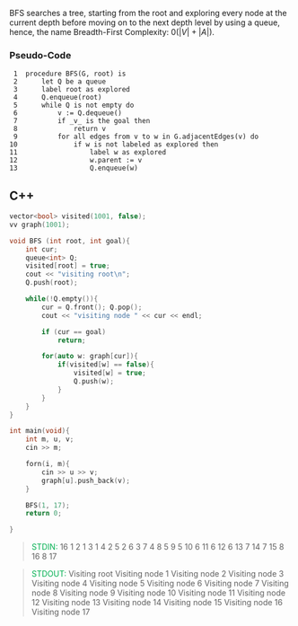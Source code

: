 BFS searches a tree, starting from the root and exploring every node at the current depth before moving on to the next depth level by using a queue, hence, the name Breadth-First
Complexity: $0(|V| + |A|)$. 


### Pseudo-Code
```
 1  procedure BFS(G, root) is
 2      let Q be a queue
 3      label root as explored
 4      Q.enqueue(root)
 5      while Q is not empty do
 6          v := Q.dequeue()
 7          if _v_ is the goal then
 8              return v
 9          for all edges from v to w in G.adjacentEdges(v) do
10              if w is not labeled as explored then
11                  label w as explored
12                  w.parent := v
13                  Q.enqueue(w)
```


## C++
```c++
vector<bool> visited(1001, false);
vv graph(1001);

void BFS (int root, int goal){
    int cur;
    queue<int> Q;
    visited[root] = true;
    cout << "visiting root\n";
    Q.push(root);

    while(!Q.empty()){
        cur = Q.front(); Q.pop();
        cout << "visiting node " << cur << endl; 

        if (cur == goal)
            return;

        for(auto w: graph[cur]){
            if(visited[w] == false){
                visited[w] = true;
                Q.push(w);
            }
        }
    }
}

int main(void){
    int m, u, v;
    cin >> m;  

    forn(i, m){
        cin >> u >> v;
        graph[u].push_back(v);
    }

    BFS(1, 17); 
    return 0;

}
```

> <font color="#00b050">STDIN:</font>
> 16
> 1 2
> 1 3 
> 1 4
> 2 5
> 2 6 
> 3 7
> 4 8
> 5 9 
> 5 10
> 6 11
> 6 12 
> 6 13 
> 7 14 
> 7 15 
> 8 16
> 8 17

><font color="#00b050"> STDOUT: </font>
> Visiting root
> Visiting node 1
> Visiting node 2
> Visiting node 3
> Visiting node 4
> Visiting node 5
> Visiting node 6
> Visiting node 7
> Visiting node 8
> Visiting node 9
> Visiting node 10
> Visiting node 11
> Visiting node 12
> Visiting node 13
> Visiting node 14
> Visiting node 15
> Visiting node 16
> Visiting node 17

